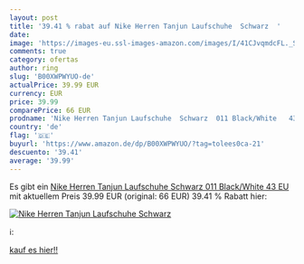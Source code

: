 ```yaml
---
layout: post
title: '39.41 % rabat auf Nike Herren Tanjun Laufschuhe  Schwarz  '
date: 
image: 'https://images-eu.ssl-images-amazon.com/images/I/41CJvqmdcFL._SL200_.jpg'
comments: true
category: ofertas
author: ring
slug: 'B00XWPWYUO-de'
actualPrice: 39.99 EUR
currency: EUR
price: 39.99
comparePrice: 66 EUR
prodname: 'Nike Herren Tanjun Laufschuhe  Schwarz  011 Black/White   43 EU'
country: 'de'
flag: '🇩🇪'
buyurl: 'https://www.amazon.de/dp/B00XWPWYUO/?tag=tolees0ca-21'
descuento: '39.41'
average: '39.99'
---
```


Es gibt ein [Nike Herren Tanjun Laufschuhe  Schwarz  011 Black/White   43 EU](https://www.amazon.de/dp/B00XWPWYUO/?tag=tolees0ca-21) mit aktuellem Preis 39.99 EUR (original: 66 EUR) 39.41 % Rabatt hier:

[![Nike Herren Tanjun Laufschuhe  Schwarz  ](https://images-eu.ssl-images-amazon.com/images/I/41CJvqmdcFL._SL200_.jpg)](https://www.amazon.de/dp/B00XWPWYUO/?tag=tolees0ca-21)

ℹ️:


[kauf es hier!!](https://www.amazon.de/dp/B00XWPWYUO/?tag=tolees0ca-21)
